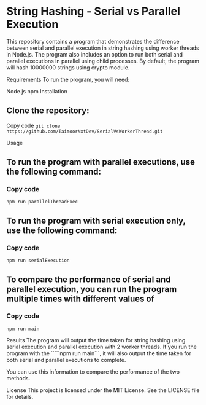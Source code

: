 # String Hashing - Serial vs Parallel Execution
This repository contains a program that demonstrates the difference between serial and parallel execution in string hashing using worker threads in Node.js. The program also includes an option to run both serial and parallel executions in parallel using child processes.
By default, the program will hash 10000000 strings using crypto module.

Requirements
To run the program, you will need:

Node.js
npm
Installation

## Clone the repository:
Copy code
```git clone https://github.com/TaimoorNxtDev/SerialVsWorkerThread.git```



Usage
## To run the program with parallel executions, use the following command:
### Copy code
```npm run parallelThreadExec```

## To run the program with serial execution only, use the following command:
### Copy code
```npm run serialExecution```



## To compare the performance of serial and parallel execution, you can run the program multiple times with different values of 
### Copy code
```npm run main```


Results
The program will output the time taken for string hashing using serial execution and parallel execution with 2 worker threads. If you run the program with the `````npm run main```, it will also output the time taken for both serial and parallel executions to complete.

You can use this information to compare the performance of the two methods.

License
This project is licensed under the MIT License. See the LICENSE file for details.





